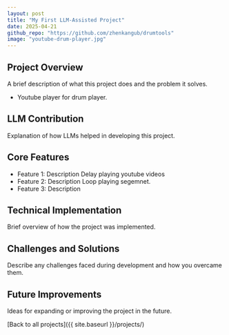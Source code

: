 ```yaml
---
layout: post
title: "My First LLM-Assisted Project"
date: 2025-04-21
github_repo: "https://github.com/zhenkangub/drumtools"
image: "youtube-drum-player.jpg"
---
```


## Project Overview
A brief description of what this project does and the problem it solves.
- Youtube player for drum player. 

## LLM Contribution
Explanation of how LLMs helped in developing this project.


## Core Features
- Feature 1: Description
  Delay playing youtube videos
- Feature 2: Description
  Loop playing segemnet.
- Feature 3: Description
  

## Technical Implementation
Brief overview of how the project was implemented.

## Challenges and Solutions
Describe any challenges faced during development and how you overcame them.

## Future Improvements
Ideas for expanding or improving the project in the future.

[Back to all projects]({{ site.baseurl }}/projects/)
